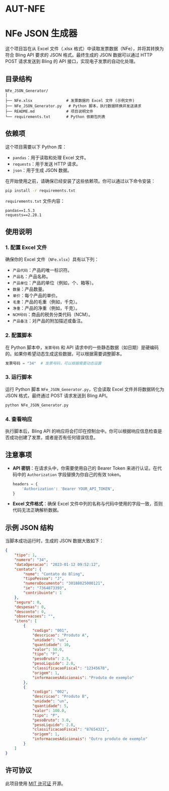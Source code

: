 # AUT-NFE

# NFe JSON 生成器

这个项目旨在从 Excel 文件（.xlsx 格式）中读取发票数据（NFe），并将其转换为符合 Bling API 要求的 JSON 格式。最终生成的 JSON 数据可以通过 HTTP POST 请求发送到 Bling 的 API 接口，实现电子发票的自动化处理。

## 目录结构

```
NFe_JSON_Generator/
│
├── NFe.xlsx               # 发票数据的 Excel 文件 (示例文件)
├── NFe_JSON_Generator.py   # Python 脚本，执行数据转换并发送请求
├── README.md              # 项目说明文件
└── requirements.txt       # Python 依赖包列表
```

## 依赖项

这个项目需要以下 Python 库：

- `pandas`：用于读取和处理 Excel 文件。
- `requests`：用于发送 HTTP 请求。
- `json`：用于生成 JSON 数据。

在开始使用之前，请确保已经安装了这些依赖项。你可以通过以下命令安装：

```bash
pip install -r requirements.txt
```

`requirements.txt` 文件内容：

```
pandas==1.5.3
requests==2.28.1
```

## 使用说明

### 1. 配置 Excel 文件

确保你的 Excel 文件（`NFe.xlsx`）具有以下列：

- `产品代码`：产品的唯一标识符。
- `产品名`：产品名称。
- `产品单位`：产品的单位（例如，个、箱等）。
- `数量`：产品数量。
- `单价`：每个产品的单价。
- `毛重`：产品的毛重（例如，千克）。
- `净重`：产品的净重（例如，千克）。
- `NCM号码`：商品的税务分类代码（NCM）。
- `产品备注`：对产品的附加描述或备注。

### 2. 配置脚本

在 Python 脚本中，`发票号码` 和 API 请求中的一些静态数据（如日期）是硬编码的。如果你希望动态生成这些数据，可以根据需要调整脚本。

```python
发票号码 = "34"  # 发票号码，可以根据需要动态设置
```

### 3. 运行脚本

运行 Python 脚本 `NFe_JSON_Generator.py`，它会读取 Excel 文件并将数据转化为 JSON 格式，最终通过 POST 请求发送到 Bling API。

```bash
python NFe_JSON_Generator.py
```

### 4. 查看响应

执行脚本后，Bling API 的响应将会打印在控制台中。你可以根据响应信息检查是否成功创建了发票，或者是否有任何错误信息。

## 注意事项

- **API 密钥**：在请求头中，你需要使用自己的 Bearer Token 来进行认证。在代码中的 `Authorization` 字段替换为你自己的有效 token。
  
  ```python
  headers = {
      'Authorization': 'Bearer YOUR_API_TOKEN',
  }
  ```

- **Excel 文件格式**：确保 Excel 文件中列的名称与代码中使用的字段一致，否则代码无法正确解析数据。

## 示例 JSON 结构

当脚本成功运行时，生成的 JSON 数据大致如下：

```json
{
    "tipo": 1,
    "numero": "34",
    "dataOperacao": "2023-01-12 09:52:12",
    "contato": {
        "nome": "Contato do Bling",
        "tipoPessoa": "J",
        "numeroDocumento": "30188025000121",
        "ie": "7364873393",
        "contribuinte": 1
    },
    "seguro": 0,
    "despesas": 0,
    "desconto": 0,
    "observacoes": "",
    "itens": [
        {
            "codigo": "001",
            "descricao": "Produto A",
            "unidade": "un",
            "quantidade": 10,
            "valor": 50.0,
            "tipo": "P",
            "pesoBruto": 2.5,
            "pesoLiquido": 2.0,
            "classificacaoFiscal": "12345678",
            "origem": 1,
            "informacoesAdicionais": "Produto de exemplo"
        },
        {
            "codigo": "002",
            "descricao": "Produto B",
            "unidade": "un",
            "quantidade": 5,
            "valor": 100.0,
            "tipo": "P",
            "pesoBruto": 3.0,
            "pesoLiquido": 2.8,
            "classificacaoFiscal": "87654321",
            "origem": 1,
            "informacoesAdicionais": "Outro produto de exemplo"
        }
    ]
}
```

## 许可协议

此项目使用 [MIT 许可证](LICENSE) 开源。

